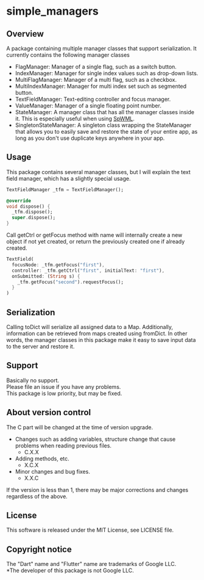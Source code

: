 # simple_managers

## Overview
A package containing multiple manager classes that support serialization.
It currently contains the following manager classes
* FlagManager: Manager of a single flag, such as a switch button.
* IndexManager: Manager for single index values such as drop-down lists.
* MultiFlagManager: Manager of a multi flag, such as a checkbox.
* MultiIndexManager: Manager for multi index set such as segmented button.
* TextFieldManager: Text-editing controller and focus manager.
* ValueManager: Manager of a single floating point number.
* StateManager: A manager class that has all the manager classes inside it. This is especially useful when using [SpWML](https://pub.dev/packages/simple_block_markup_language).
* SingletonStateManager: A singleton class wrapping the StateManager that allows you to easily save and restore the state of your entire app, as long as you don't use duplicate keys anywhere in your app.

## Usage
This package contains several manager classes, but I will explain the text field manager, which has a slightly special usage.

```dart
TextFieldManager _tfm = TextFieldManager();

@override
void dispose() {
  _tfm.dispose();
  super.dispose();
}
```

Call getCtrl or getFocus method with name will internally create a new object if not yet created, or return the previously created one if already created.

```dart
TextField(
  focusNode: _tfm.getFocus("first"),
  controller: _tfm.getCtrl("first", initialText: "first"),
  onSubmitted: (String s) {
    _tfm.getFocus("second").requestFocus();
  }
)
```

## Serialization
Calling toDict will serialize all assigned data to a Map.
Additionally, information can be retrieved from maps created using fromDict.
In other words, the manager classes in this package make it easy to save input data to the server and restore it.

## Support
Basically no support.  
Please file an issue if you have any problems.  
This package is low priority, but may be fixed.

## About version control
The C part will be changed at the time of version upgrade.
- Changes such as adding variables, structure change that cause problems when reading previous files.
    - C.X.X
- Adding methods, etc.
    - X.C.X
- Minor changes and bug fixes.
    - X.X.C

If the version is less than 1, there may be major corrections and changes regardless of the above.

## License
This software is released under the MIT License, see LICENSE file.

## Copyright notice
The "Dart" name and "Flutter" name are trademarks of Google LLC.  
*The developer of this package is not Google LLC.